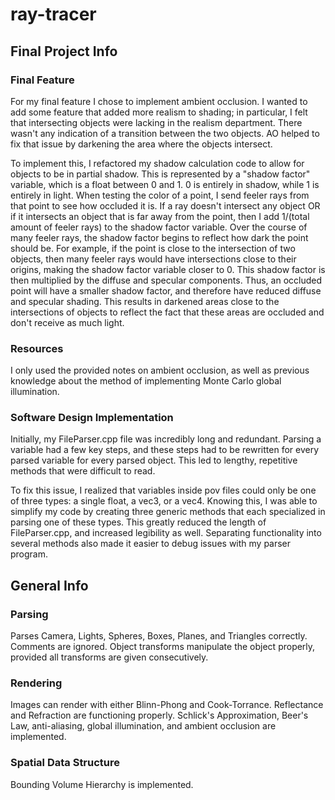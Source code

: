 # ray-tracer

## Final Project Info

### Final Feature
For my final feature I chose to implement ambient occlusion. I wanted to add some feature that added more realism to shading; in particular, I felt that intersecting objects were lacking in the realism department. There wasn't any indication of a transition between the two objects. AO helped to fix that issue by darkening the area where the objects intersect.

To implement this, I refactored my shadow calculation code to allow for objects to be in partial shadow. This is represented by a "shadow factor" variable, which is a float between 0 and 1. 0 is entirely in shadow, while 1 is entirely in light. When testing the color of a point, I send feeler rays from that point to see how occluded it is. If a ray doesn't intersect any object OR if it intersects an object that is far away from the point, then I add 1/(total amount of feeler rays) to the shadow factor variable. Over the course of many feeler rays, the shadow factor begins to reflect how dark the point should be. For example, if the point is close to the intersection of two objects, then many feeler rays would have intersections close to their origins, making the shadow factor variable closer to 0. This shadow factor is then multiplied by the diffuse and specular components. Thus, an occluded point will have a smaller shadow factor, and therefore have reduced diffuse and specular shading. This results in darkened areas close to the intersections of objects to reflect the fact that these areas are occluded and don't receive as much light.

### Resources
I only used the provided notes on ambient occlusion, as well as previous knowledge about the method of implementing Monte Carlo global illumination.

### Software Design Implementation
Initially, my FileParser.cpp file was incredibly long and redundant. Parsing a variable had a few key steps, and these steps had to be rewritten for every parsed variable for every parsed object. This led to lengthy, repetitive methods that were difficult to read.

To fix this issue, I realized that variables inside pov files could only be one of three types: a single float, a vec3, or a vec4. Knowing this, I was able to simplify my code by creating three generic methods that each specialized in parsing one of these types. This greatly reduced the length of FileParser.cpp, and increased legibility as well. Separating functionality into several methods also made it easier to debug issues with my parser program.

## General Info

### Parsing
Parses Camera, Lights, Spheres, Boxes, Planes, and Triangles correctly. Comments are ignored. Object transforms manipulate the object properly, provided all transforms are given consecutively.

### Rendering
Images can render with either Blinn-Phong and Cook-Torrance. Reflectance and Refraction are functioning properly. Schlick's Approximation, Beer's Law, anti-aliasing, global illumination, and ambient occlusion are implemented.

### Spatial Data Structure
Bounding Volume Hierarchy is implemented.
